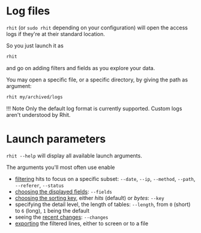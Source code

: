 
# Log files

`rhit` (or `sudo rhit` depending on your configuration) will open the access logs if they're at their standard location.

So you just launch it as

```bash
rhit
```

and go on adding filters and fields as you explore your data.

You may open a specific file, or a specific directory, by giving the path as argument:

```bash
rhit my/archived/logs
```

!!! Note
    Only the default log format is currently supported. Custom logs aren't understood by Rhit.


# Launch parameters

`rhit --help` will display all available launch arguments.

The arguments you'll most often use enable

* [filtering](../usage-filters) hits to focus on a specific subset: `--date`, `--ip`, `--method`, `--path`, `--referer`, `--status`
* [choosing the displayed fields](../usage-fields): `--fields`
* [choosing the sorting key](../usage-key), either *hits* (default) or *bytes*: `--key`
* specifying the detail level, the length of tables: `--length`, from `0` (short) to `6` (long), `1` being the default
* seeing the [recent changes](../usage-changes): `--changes`
* [exporting](../export) the filtered lines, either to screen or to a file


